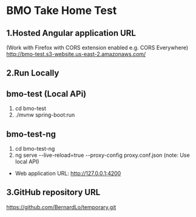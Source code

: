 # BMO Take Home Test

1.Hosted Angular application URL
------------------------------
(Work with Firefox with CORS extension enabled e.g. CORS Everywhere)
http://bmo-test.s3-website.us-east-2.amazonaws.com/


2.Run Locally
-----------
## bmo-test (Local APi)
1. cd bmo-test
2. ./mvnw spring-boot:run

## bmo-test-ng
1. cd bmo-test-ng
2. ng serve --live-reload=true --proxy-config proxy.conf.json  (note: Use local API)

* Web application URL: http://127.0.0.1:4200

3.GitHub repository URL
---------------------
https://github.com/BernardLo/temporary.git

